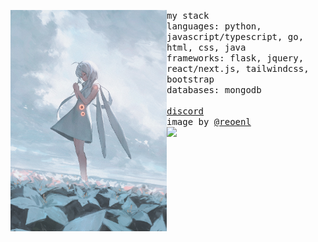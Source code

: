 <p float="left">
  <img src="side.jpg" width="250" align="left">
  <p float="left">
    <samp>
      my stack
      <br>
      languages: python, javascript/typescript, go, html, css, java
      <br>
      frameworks: flask, jquery, react/next.js, tailwindcss, bootstrap
      <br>
      databases: mongodb
      <br>
      <br>
      <a href="https://jackli.dev/discord">discord</a>
      <br>
      image by <a href="https://twitter.com/reoenl">@reoenl</a>
    </samp>
    <br>
    <img src="https://hits.link/hits?url=https%3A%2F%2Fgithub.com%2Fjckli&bgRight=FAA0A0" width="100px"/>
  </p>
</p>